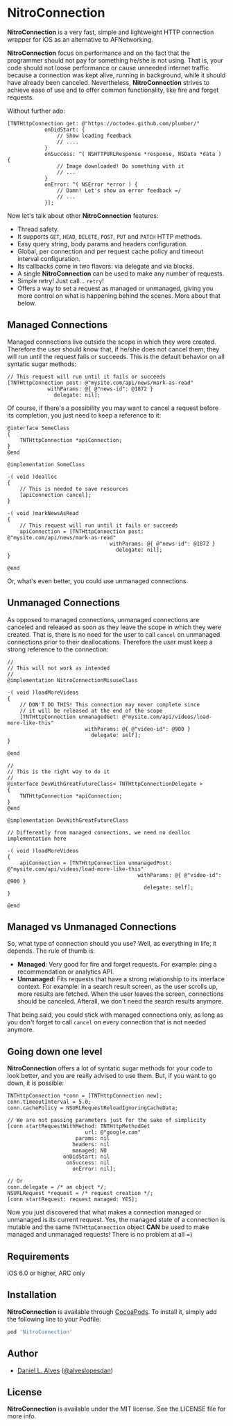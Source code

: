 NitroConnection
===============

**NitroConnection** is a very fast, simple and lightweight HTTP connection wrapper for iOS as an alternative to AFNetworking.

**NitroConnection** focus on performance and on the fact that the programmer should not pay for something he/she is not using. That is, your code should not loose performance or cause unneeded internet traffic because a connection was kept alive, running in background, while it should have already been canceled. Nevertheless, **NitroConnection** strives to achieve ease of use and to offer common functionality, like fire and forget requests.

Without further ado:

```objc
[TNTHttpConnection get: @"https://octodex.github.com/plumber/"
            onDidStart: {
                // Show loading feedback
                // ....
            }
            onSuccess: ^( NSHTTPURLResponse *response, NSData *data ) {
                // Image downloaded! Do something with it
                // ...
            }
            onError: ^( NSError *error ) {
                // Damn! Let's show an error feedback =/
                // ...
            }];
```

Now let's talk about other **NitroConnection** features:

- Thread safety.
- It supports `GET`, `HEAD`, `DELETE`, `POST`, `PUT` and `PATCH` HTTP methods.
- Easy query string, body params and headers configuration.
- Global, per connection and per request cache policy and timeout interval configuration.
- Its callbacks come in two flavors: via delegate and via blocks.
- A single **NitroConnection** can be used to make any number of requests.
- Simple retry! Just call... `retry`!
- Offers a way to set a request as managed or unmanaged, giving you more control on what is happening behind the scenes. More about that below.

Managed Connections
-------------------

Managed connections live outside the scope in which they were created. Therefore the user should know that, if he/she does not cancel them, they will run until the request fails or succeeds. This is the default behavior on all syntatic sugar methods:

```objc
// This request will run until it fails or succeeds
[TNTHttpConnection post: @"mysite.com/api/news/mark-as-read" 
             withParams: @{ @"news-id": @1872 }
               delegate: nil];
```

Of course, if there's a possibility you may want to cancel a request before its completion, you just need to keep a reference to it:

```objc
@interface SomeClass
{
    TNTHttpConnection *apiConnection;
}
@end

@implementation SomeClass

-( void )dealloc
{
    // This is needed to save resources
    [apiConnection cancel];
}

-( void )markNewsAsRead
{
    // This request will run until it fails or succeeds
    apiConnection = [TNTHttpConnection post: @"mysite.com/api/news/mark-as-read" 
                                 withParams: @{ @"news-id": @1872 }
                                   delegate: nil];
}

@end
```

Or, what's even better, you could use unmanaged connections.

Unmanaged Connections
---------------------

As opposed to managed connections, unmanaged connections are canceled and released as soon as they leave the scope in which they were created. That is, there is no need for the user to call `cancel` on unmanaged connections prior to their deallocations. Therefore the user must keep a strong reference to the connection:

```objc
//
// This will not work as intended
//
@implementation NitroConnectionMisuseClass

-( void )loadMoreVideos
{
    // DON'T DO THIS! This connection may never complete since
    // it will be released at the end of the scope
    [TNTHttpConnection unmanagedGet: @"mysite.com/api/videos/load-more-like-this" 
                         withParams: @{ @"video-id": @900 }
                           delegate: self];
}

@end

//
// This is the right way to do it
//
@interface DevWithGreatFutureClass< TNTHttpConnectionDelegate >
{
    TNTHttpConnection *apiConnection;
}
@end

@implementation DevWithGreatFutureClass

// Differently from managed connections, we need no dealloc implementation here

-( void )loadMoreVideos
{
    apiConnection = [TNTHttpConnection unmanagedPost: @"mysite.com/api/videos/load-more-like-this"
                                          withParams: @{ @"video-id": @900 }
                                            delegate: self];
}

@end
```

Managed vs Unmanaged Connections
--------------------------------

So, what type of connection should you use? Well, as everything in life, it depends. The rule of thumb is:

- **Managed**: Very good for fire and forget requests. For example: ping a recommendation or analytics API.
- **Unmanaged**: Fits requests that have a strong relationship to its interface context. For example: in a search result screen, as the user scrolls up, more results are fetched. When the user leaves the screen, connections should be canceled. Afterall, we don't need the search results anymore.

That being said, you could stick with managed connections only, as long as you don't forget to call `cancel` on every connection that is not needed anymore.

Going down one level
--------------------

**NitroConnection** offers a lot of syntatic sugar methods for your code to look better, and you are really advised to use them. But, if you want to go down, it is possible:

```objc
TNTHttpConnection *conn = [TNTHttpConnection new];
conn.timeoutInterval = 5.0;
conn.cachePolicy = NSURLRequestReloadIgnoringCacheData;

// We are not passing parameters just for the sake of simplicity
[conn startRequestWithMethod: TNTHttpMethodGet
                         url: @"google.com"
                      params: nil
                     headers: nil
                     managed: NO
                  onDidStart: nil
                   onSuccess: nil
                     onError: nil];
                           
// Or
conn.delegate = /* an object */;
NSURLRequest *request = /* request creation */;
[conn startRequest: request managed: YES];
```

Now you just discovered that what makes a connection managed or unmanaged is its current request. Yes, the managed state of a connection is mutable and the same `TNTHttpConnection` object **CAN** be used to make managed and unmanaged requests! There is no problem at all =)

Requirements
------------

iOS 6.0 or higher, ARC only

Installation
------------

**NitroConnection** is available through [CocoaPods](http://cocoapods.org). To install it, simply add the following line to your Podfile:

```ruby
pod 'NitroConnection'
```

Author
------

- [Daniel L. Alves](http://github.com/danielalves) ([@alveslopesdan](https://twitter.com/alveslopesdan))

License
-------

**NitroConnection** is available under the MIT license. See the LICENSE file for more info.
